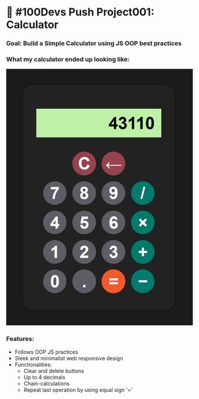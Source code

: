 # 🔢 #100Devs Push Project001: Calculator

### Goal: Build a Simple Calculator using JS OOP best practices

### What my calculator ended up looking like:

![Calculator](calculator.jpg)

### Features:

- Follows OOP JS practices
- Sleek and minimalist web responsive design
- Functionalities:
  - Clear and delete buttons
  - Up to 4 decimals 
  - Chain-calculations
  - Repeat last operation by using equal sign '='